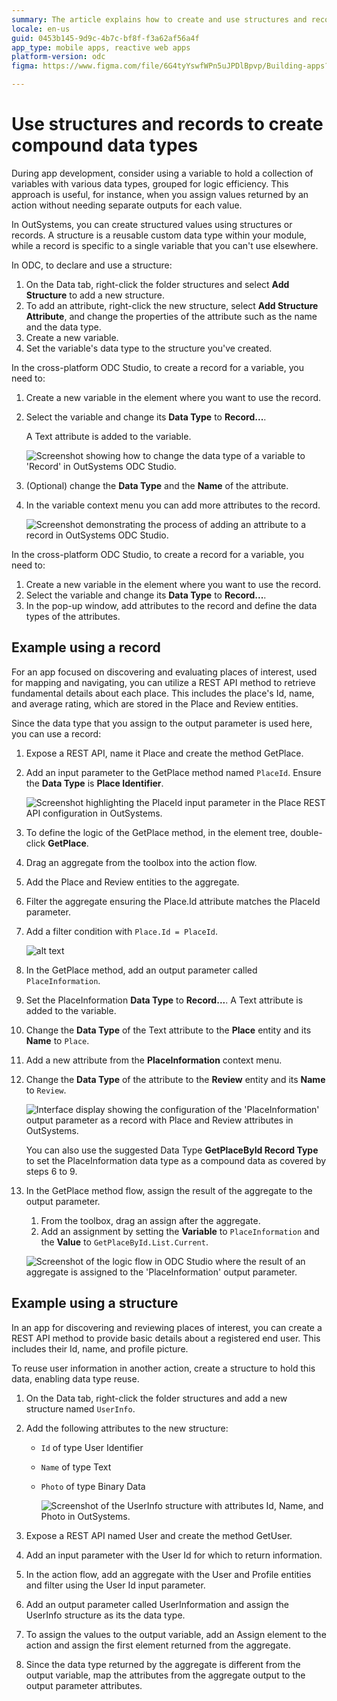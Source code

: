 ```yaml
---
summary: The article explains how to create and use structures and records in OutSystems to manage compound data types
locale: en-us
guid: 0453b145-9d9c-4b7c-bf8f-f3a62af56a4f
app_type: mobile apps, reactive web apps
platform-version: odc
figma: https://www.figma.com/file/6G4tyYswfWPn5uJPDlBpvp/Building-apps?type=design&node-id=5024%3A1029&mode=design&t=EwnGtDJiGAm6txO0-1

---
```


# Use structures and records to create compound data types

During app development, consider using a variable to hold a collection of variables with various data types, grouped for logic efficiency. This approach is useful, for instance, when you assign values returned by an action without needing separate outputs for each value.

In OutSystems, you can create structured values using structures or records. A structure is a reusable custom data type within your module, while a record is specific to a single variable that you can't use elsewhere.

In ODC, to declare and use a structure:

1. On the Data tab, right-click the folder structures and select **Add Structure** to add a new structure.
1. To add an attribute, right-click the new structure, select **Add Structure Attribute**, and change the properties of the attribute such as the name and the data type.
1. Create a new variable.
1. Set the variable's data type to the structure you've created.

In the cross-platform ODC Studio, to create a record for a variable, you need to:

1. Create a new variable in the element where you want to use the record.
1. Select the variable and change its **Data Type** to **Record...**.

    A Text attribute is added to the variable.

   ![Screenshot showing how to change the data type of a variable to 'Record' in OutSystems ODC Studio.](images/change-data-type-odcs.png "Changing Data Type in ODC Studio")

1. (Optional) change the **Data Type** and the **Name** of the attribute.
1. In the variable context menu you can add more attributes to the record.

    ![Screenshot demonstrating the process of adding an attribute to a record in OutSystems ODC Studio.](images/add-attribute-odcs.png "Adding an Attribute to a Record in ODC Studio")

In the cross-platform ODC Studio, to create a record for a variable, you need to:

1. Create a new variable in the element where you want to use the record.
1. Select the variable and change its **Data Type** to **Record...**.
1. In the pop-up window, add attributes to the record and define the data types of the attributes.

## Example using a record

For an app focused on discovering and evaluating places of interest, used for mapping and navigating, you can utilize a REST API method to retrieve fundamental details about each place. This includes the place's Id, name, and average rating, which are stored in the Place and Review entities.

Since the data type that you assign to the output parameter is used here, you can use a record:

1. Expose a REST API, name it Place and create the method GetPlace.
1. Add an input parameter to the GetPlace method named  `PlaceId`. Ensure the **Data Type** is **Place Identifier**.

    ![Screenshot highlighting the PlaceId input parameter in the Place REST API configuration in OutSystems.](images/place-rest-api-input-param-odcs.png "Place REST API Input Parameter Configuration")

1. To define the logic of the GetPlace method, in the element tree, double-click **GetPlace**.
1. Drag an aggregate from the toolbox into the action flow.
1. Add the Place and Review entities to the aggregate.
1. Filter the aggregate ensuring the Place.Id attribute matches the PlaceId parameter.
1. Add a filter condition with `Place.Id = PlaceId`.

   ![alt text](<images/filter-aggregate-odcs.png>)

1. In the GetPlace method, add an output parameter called `PlaceInformation`.
1. Set the PlaceInformation **Data Type** to **Record...**. A Text attribute is added to the variable.
1. Change the **Data Type** of the Text attribute to the **Place** entity and its **Name** to `Place`.
1. Add a new attribute from the **PlaceInformation** context menu.
1. Change the **Data Type** of the attribute to the **Review** entity and its **Name** to `Review`.

    ![Interface display showing the configuration of the 'PlaceInformation' output parameter as a record with Place and Review attributes in OutSystems.](images/out-param-record-odcs.png "Output Parameter Record Configuration in OutSystems")

    <div class="info" markdown="1">

    You can also use the suggested Data Type **GetPlaceById Record Type** to set the PlaceInformation data type as a compound data as covered by steps 6 to 9.

    </div>

1. In the GetPlace method flow, assign the result of the aggregate to the output parameter.
    1. From the toolbox, drag an assign after the aggregate.
    1. Add an assignment by setting the **Variable** to `PlaceInformation` and the **Value** to `GetPlaceById.List.Current`.

   ![Screenshot of the logic flow in ODC Studio where the result of an aggregate is assigned to the 'PlaceInformation' output parameter.](images/assign-values-output-param-odcs.png "Assigning Values to Output Parameter in ODC Studio")

## Example using a structure

In an app for discovering and reviewing places of interest, you can create a REST API method to provide basic details about a registered end user. This includes their Id, name, and profile picture.

To reuse user information in another action, create a structure to hold this data, enabling data type reuse.

1. On the Data tab, right-click the folder structures and add a new structure named `UserInfo`.

1. Add the following attributes to the new structure:

    * `Id` of type User Identifier
    * `Name` of type Text
    * `Photo` of type Binary Data

      ![Screenshot of the UserInfo structure with attributes Id, Name, and Photo in OutSystems.](images/example-structure-odcs.png "Example Structure in OutSystems")

1. Expose a REST API named User and create the method GetUser.

1. Add an input parameter with the User Id for which to return information.

1. In the action flow, add an aggregate with the User and Profile entities and filter using the User Id input parameter.

1. Add an output parameter called UserInformation and assign the UserInfo structure as its the data type.

1. To assign the values to the output variable, add an Assign element to the action and assign the first element returned from the aggregate.

1. Since the data type returned by the aggregate is different from the output variable, map the attributes from the aggregate output to the output parameter attributes.
